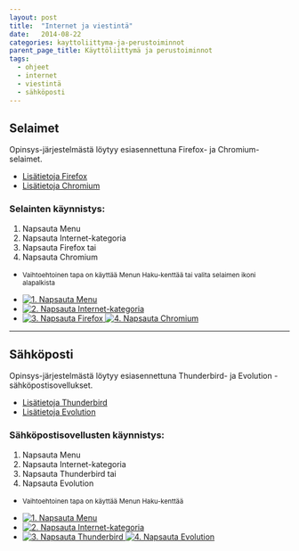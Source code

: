```yaml
---
layout: post
title:  "Internet ja viestintä"
date:   2014-08-22
categories: kayttoliittyma-ja-perustoiminnot
parent_page_title: Käyttöliittymä ja perustoiminnot
tags:
  - ohjeet
  - internet
  - viestintä
  - sähköposti
---
```


<div class="pure-u-11-24">

<h2>Selaimet</h2>
<p>Opinsys-järjestelmästä löytyy esiasennettuna Firefox- ja Chromium-selaimet.</p>
<ul>
  <li><a href="https://support.mozilla.org/products/firefox" title="Lisätietoja Firefox">Lisätietoja Firefox</a></li>
  <li><a href="https://support.google.com/chrome/" title="Lisätietoja Chromium">Lisätietoja Chromium</a></li>
</ul>

<h3>Selainten käynnistys:</h3>
<ol>
  <li>Napsauta Menu</li>
  <li>Napsauta Internet-kategoria</li>
  <li>Napsauta Firefox tai</li>
  <li>Napsauta Chromium</li>
</ol>
<ul>
  <li>
    <small>Vaihtoehtoinen tapa on käyttää Menun Haku-kenttää tai valita selaimen ikoni alapalkista</small>
  </li>
</ul>
</div>

<div class="pure-u-11-24 images">
<ul>
  <li>
    <a href="{{ site.baseurl }}/assets/images/valitse-menu.png" title="1. Napsauta Menu" class="swipebox">
      <img src="{{ site.baseurl }}/assets/images/valitse-menu-small.png" alt="1. Napsauta Menu">
    </a>
  </li>
  <li>
    <a href="{{ site.baseurl }}/assets/images/menu-internet.png" title="2. Napsauta Internet-kategoria" class="swipebox">
      <img src="{{ site.baseurl }}/assets/images/menu-internet-small.png" alt="2. Napsauta Internet-kategoria">
    </a>
  </li>
  <li>
    <a href="{{ site.baseurl }}/assets/images/menu-internet-firefox.png" title="3. Napsauta Firefox" class="swipebox">
      <img src="{{ site.baseurl }}/assets/images/menu-internet-firefox-small.png" alt="3. Napsauta Firefox">
    </a>
    <a href="{{ site.baseurl }}/assets/images/menu-internet-chromium.png" title="4. Napsauta Chromium" class="swipebox">
      <img src="{{ site.baseurl }}/assets/images/menu-internet-chromium-small.png" alt="4. Napsauta Chromium">
    </a>
  </li>
</ul>
</div>

---

<div class="pure-u-11-24">

<h2>Sähköposti</h2>

Opinsys-järjestelmästä löytyy esiasennettuna Thunderbird- ja Evolution -sähköpostisovellukset.
<ul>
  <li>
    <a href="https://support.mozilla.org/products/thunderbird" title="Lisätietoja Thunderbird">Lisätietoja Thunderbird</a>
  </li>
  <li>
    <a href="https://help.gnome.org/users/evolution/stable/" title="Lisätietoja Evolution">Lisätietoja Evolution</a>
  </li>
</ul>
<h3>Sähköpostisovellusten käynnistys:</h3>
<ol>
  <li>Napsauta Menu</li>
  <li>Napsauta Internet-kategoria</li>
  <li>Napsauta Thunderbird tai</li>
  <li>Napsauta Evolution</li>
</ol>
<ul>
  <li>
    <small>Vaihtoehtoinen tapa on käyttää Menun Haku-kenttää</small>
  </li>
</ul>
</div>
<div class="pure-u-11-24 images">
  <ul>
    <li>
      <a href="{{ site.baseurl }}/assets/images/valitse-menu.png" title="1. Napsauta Menu" class="swipebox">
        <img src="{{ site.baseurl }}/assets/images/valitse-menu-small.png" alt="1. Napsauta Menu">
      </a>
    </li>
    <li>
      <a href="{{ site.baseurl }}/assets/images/menu-internet.png" title="2. Napsauta Internet-kategoria" class="swipebox">
        <img src="{{ site.baseurl }}/assets/images/menu-internet-small.png" alt="2. Napsauta Internet-kategoria">
      </a>
    </li>
    <li>
      <a href="{{ site.baseurl }}/assets/images/menu-internet-thunderbird.png" title="3. Napsauta Thunderbird">
        <img src="{{ site.baseurl }}/assets/images/menu-internet-thunderbird-small.png" alt="3. Napsauta Thunderbird">
      </a>
      <a href="{{ site.baseurl }}/assets/images/menu-internet-evolution.png" title="4. Napsauta Evolution">
        <img src="{{ site.baseurl }}/assets/images/menu-internet-evolution-small.png" alt="4. Napsauta Evolution">
      </a>
    </li>
  </ul>
</div>